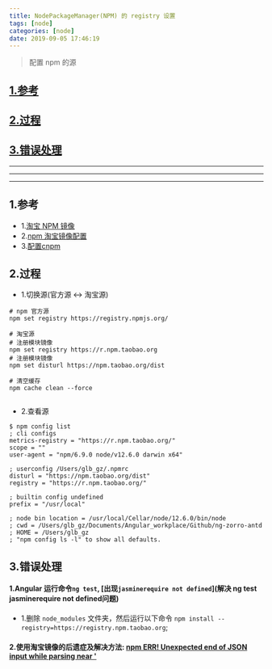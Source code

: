 ```yaml
---
title: NodePackageManager(NPM) 的 registry 设置
tags: [node]
categories: [node]
date: 2019-09-05 17:46:19
---
```


> 配置 npm 的源

<!-- more -->

## [1.参考](#references)
## [2.过程](#steps)
## [3.错误处理](#error_process)

***
***
***

## 1.参考<a name="references"/>
* 1.[淘宝 NPM 镜像](https://npm.taobao.org)
* 2.[npm 淘宝镜像配置](https://gist.github.com/52cik/c1de8926e20971f415dd)
* 3.[配置cnpm](http://blog.pgyjz.cn/2019/09/05/npm%E8%AE%BE%E7%BD%AE/)

## 2.过程<a name="steps"/>

* 1.切换源(官方源 <-> 淘宝源)

```
# npm 官方源
npm set registry https://registry.npmjs.org/

# 淘宝源
# 注册模块镜像
npm set registry https://r.npm.taobao.org
# 注册模块镜像
npm set disturl https://npm.taobao.org/dist

# 清空缓存
npm cache clean --force


```

* 2.查看源

```
$ npm config list
; cli configs
metrics-registry = "https://r.npm.taobao.org/"
scope = ""
user-agent = "npm/6.9.0 node/v12.6.0 darwin x64"

; userconfig /Users/glb_gz/.npmrc
disturl = "https://npm.taobao.org/dist"
registry = "https://r.npm.taobao.org/"

; builtin config undefined
prefix = "/usr/local"

; node bin location = /usr/local/Cellar/node/12.6.0/bin/node
; cwd = /Users/glb_gz/Documents/Angular_workplace/Github/ng-zorro-antd
; HOME = /Users/glb_gz
; "npm config ls -l" to show all defaults.
```

## 3.错误处理<a name="error_process"/>

#### 1.Angular 运行命令` ng test `, [出现` jasminerequire not defined `](解决 ng test jasminerequire not defined问题)
* 1.删除 `node_modules` 文件夹，然后运行以下命令 `npm install --registry=https://registry.npm.taobao.org`;


#### 2.使用淘宝镜像的后遗症及解决方法: [npm ERR! Unexpected end of JSON input while parsing near '](https://github.com/vuejs-templates/webpack/issues/990#issuecomment-343736884)

